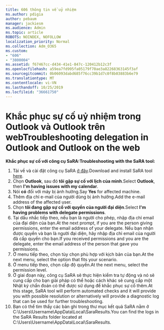 ```yaml
---
title: 606 thông tin về uỷ nhiệm
ms.author: pdigia
author: pebaum
manager: jackiesm
ms.audience: Admin
ms.topic: article
ROBOTS: NOINDEX, NOFOLLOW
localization_priority: Normal
ms.collection: Adm_O365
ms.custom:
- "606"
- "3800004"
ms.assetid: f67467cc-d434-41e1-847c-120412b12c3f
ms.openlocfilehash: a59ea7fd995fa05179f70ae3a82268363145f3af
ms.sourcegitcommit: 0b06093dabd685f76cc39b1d7c0f8b03883b6e79
ms.translationtype: MT
ms.contentlocale: vi-VN
ms.lasthandoff: 10/25/2019
ms.locfileid: "36661750"
---
```

# <a name="troubleshooting-delegation-in-outlook-and-outlook-on-the-web"></a><span data-ttu-id="256a4-102">Khắc phục sự cố uỷ nhiệm trong Outlook và Outlook trên web</span><span class="sxs-lookup"><span data-stu-id="256a4-102">Troubleshooting delegation in Outlook and Outlook on the web</span></span>

<span data-ttu-id="256a4-103">**Khắc phục sự cố với công cụ SaRA:**</span><span class="sxs-lookup"><span data-stu-id="256a4-103">**Troubleshooting with the SaRA tool:**</span></span>

1. <span data-ttu-id="256a4-104">Tải về và cài đặt công cụ SaRA [ở đây](https://aka.ms/SaRA-SkypeForBusinessSignIn).</span><span class="sxs-lookup"><span data-stu-id="256a4-104">Download and install SaRA tool [here](https://aka.ms/SaRA-SkypeForBusinessSignIn).</span></span>
1. <span data-ttu-id="256a4-105">Chọn **Outlook**, sau đó **tôi gặp sự cố với lịch của mình**.</span><span class="sxs-lookup"><span data-stu-id="256a4-105">Select **Outlook**, then **I'm having issues with my calendar**.</span></span>
1. <span data-ttu-id="256a4-106">Nói **có** đối với máy bị ảnh hưởng.</span><span class="sxs-lookup"><span data-stu-id="256a4-106">Say **Yes** for affected machine.</span></span>
1. <span data-ttu-id="256a4-107">Thêm địa chỉ e-mail của người dùng bị ảnh hưởng.</span><span class="sxs-lookup"><span data-stu-id="256a4-107">Add the e-mail address of the affected user.</span></span>
1. <span data-ttu-id="256a4-108">Chọn **tôi đang gặp sự cố với quyền của người đại diện**.</span><span class="sxs-lookup"><span data-stu-id="256a4-108">Select **I'm having problems with delegate permissions**.</span></span>
1. <span data-ttu-id="256a4-109">Tại dấu nhắc tiếp theo, nếu bạn là người cho phép, nhập địa chỉ email của đại diện của bạn.</span><span class="sxs-lookup"><span data-stu-id="256a4-109">At the next prompt, if you are the person giving permissions, enter the email address of your delegate.</span></span> <span data-ttu-id="256a4-110">Nếu bạn nhận được quyền và bạn là người đại diện, hãy nhập địa chỉ email của người đã cấp quyền cho bạn.</span><span class="sxs-lookup"><span data-stu-id="256a4-110">If you received permissions and you are the delegate, enter the email address of the person that gave you permissions.</span></span>
1. <span data-ttu-id="256a4-111">Ở menu tiếp theo, chọn tùy chọn phù hợp với kịch bản của bạn.</span><span class="sxs-lookup"><span data-stu-id="256a4-111">At the next menu, select the option that fits your scenario.</span></span>
1. <span data-ttu-id="256a4-112">Ở menu tiếp theo, chọn cấp độ quyền.</span><span class="sxs-lookup"><span data-stu-id="256a4-112">At the next menu, select the permission level.</span></span>
1. <span data-ttu-id="256a4-113">Ở giai đoạn này, công cụ SaRA sẽ thực hiện kiểm tra tự động và nó sẽ cung cấp cho bạn giải pháp có thể hoặc cách khác sẽ cung cấp một Nhật ký chẩn đoán có thể được sử dụng để khắc phục sự cố thêm.</span><span class="sxs-lookup"><span data-stu-id="256a4-113">At this stage, SaRA tool will perform automated checks and it will provide you with possible resolution or alternatively will provide a diagnostic log that can be used for further troubleshooting.</span></span>
1. <span data-ttu-id="256a4-114">Bạn có thể tìm thấy các bản ghi trong thư mục kết quả SaRA nằm ở C:\Users\Username\AppData\Local\SaraResults.</span><span class="sxs-lookup"><span data-stu-id="256a4-114">You can find the logs in the SaRA Results folder located at C:\Users\Username\AppData\Local\SaraResults.</span></span>
